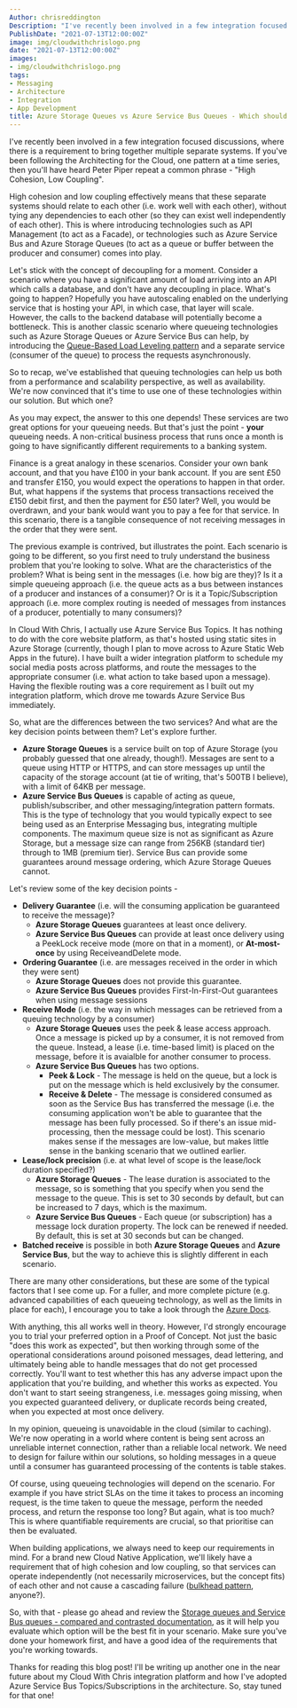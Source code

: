 ```yaml
---
Author: chrisreddington
Description: "I've recently been involved in a few integration focused discussions, where there is a requirement to bring together multiple separate systems. If you've been following the Architecting for the Cloud, one pattern at a time series, then you'll have heard Peter Piper repeat a common phrase - 'High Cohesion, Low Coupling'."
PublishDate: "2021-07-13T12:00:00Z"
image: img/cloudwithchrislogo.png
date: "2021-07-13T12:00:00Z"
images:
- img/cloudwithchrislogo.png
tags:
- Messaging
- Architecture
- Integration
- App Development
title: Azure Storage Queues vs Azure Service Bus Queues - Which should I use when?
---
```

I've recently been involved in a few integration focused discussions, where there is a requirement to bring together multiple separate systems. If you've been following the Architecting for the Cloud, one pattern at a time series, then you'll have heard Peter Piper repeat a common phrase - "High Cohesion, Low Coupling".

High cohesion and low coupling effectively means that these separate systems should relate to each other (i.e. work well with each other), without tying any dependencies to each other (so they can exist well independently of each other). This is where introducing technologies such as API Management (to act as a Facade), or technologies such as Azure Service Bus and Azure Storage Queues (to act as a queue or buffer between the producer and consumer) comes into play.

Let's stick with the concept of decoupling for a moment. Consider a scenario where you have a significant amount of load arriving into an API which calls a database, and don't have any decoupling in place. What's going to happen? Hopefully you have autoscaling enabled on the underlying service that is hosting your API, in which case, that layer will scale. However, the calls to the backend database will potentially become a bottleneck. This is another classic scenario where queueing technologies such as Azure Storage Queues or Azure Service Bus can help, by introducing the [Queue-Based Load Leveling pattern](https://docs.microsoft.com/en-us/azure/architecture/patterns/queue-based-load-leveling) and a separate service (consumer of the queue) to process the requests asynchronously.

So to recap, we've established that queuing technologies can help us both from a performance and scalability perspective, as well as availability. We're now convinced that it's time to use one of these technologies within our solution. But which one?

As you may expect, the answer to this one depends! These services are two great options for your queueing needs. But that's just the point - **your** queueing needs. A non-critical business process that runs once a month is going to have significantly different requirements to a banking system.

Finance is a great analogy in these scenarios. Consider your own bank account, and that you have £100 in your bank account. If you are sent £50 and transfer £150, you would expect the operations to happen in that order. But, what happens if the systems that process transactions received the £150 debit first, and then the payment for £50 later? Well, you would be overdrawn, and your bank would want you to pay a fee for that service. In this scenario, there is a tangible consequence of not receiving messages in the order that they were sent.

The previous example is contrived, but illustrates the point. Each scenario is going to be different, so you first need to truly understand the business problem that you're looking to solve. What are the characteristics of the problem? What is being sent in the messages (i.e. how big are they)? Is it a simple queueing approach (i.e. the queue acts as a bus between instances of a producer and instances of a consumer)? Or is it a Topic/Subscription approach (i.e. more complex routing is needed of messages from instances of a producer, potentially to many consumers)?

In Cloud With Chris, I actually use Azure Service Bus Topics. It has nothing to do with the core website platform, as that's hosted using static sites in Azure Storage (currently, though I plan to move across to Azure Static Web Apps in the future). I have built a wider integration platform to schedule my social media posts across platforms, and route the messages to the appropriate consumer (i.e. what action to take based upon a message). Having the flexible routing was a core requirement as I built out my integration platform, which drove me towards Azure Service Bus immediately.

So, what are the differences between the two services? And what are the key decision points between them? Let's explore further.

* **Azure Storage Queues** is a service built on top of Azure Storage (you probably guessed that one already, though!). Messages are sent to a queue using HTTP or HTTPS, and can store messages up until the capacity of the storage account (at tie of writing, that's 500TB I believe), with a limit of 64KB per message.
* **Azure Service Bus Queues** is capable of acting as queue, publish/subscriber, and other messaging/integration pattern formats. This is the type of technology that you would typically expect to see being used as an Enterprise Messaging bus, integrating multiple components. The maximum queue size is not as significant as Azure Storage, but a message size can range from 256KB (standard tier) through to 1MB (premium tier). Service Bus can provide some guarantees around message ordering, which Azure Storage Queues cannot.

Let's review some of the key decision points -

* **Delivery Guarantee** (i.e. will the consuming application be guaranteed to receive the message)?
  * **Azure Storage Queues** guarantees at least once delivery.
  * **Azure Service Bus Queues** can provide at least once delivery using a PeekLock receive mode (more on that in a moment), or **At-most-once** by using ReceiveandDelete mode.
* **Ordering Guarantee** (i.e. are messages received in the order in which they were sent)
  * **Azure Storage Queues** does not provide this guarantee.
  * **Azure Service Bus Queues** provides First-In-First-Out guarantees when using message sessions
* **Receive Mode** (i.e. the way in which messages can be retrieved from a queuing technology by a consumer)
  * **Azure Storage Queues** uses the peek & lease access approach. Once a message is picked up by a consumer, it is not removed from the queue. Instead, a lease (i.e. time-based limit) is placed on the message, before it is avaialble for another consumer to process.
  * **Azure Service Bus Queues** has two options.
    * **Peek & Lock** - The message is held on the queue, but a lock is put on the message which is held exclusively by the consumer.
    * **Receive & Delete** - The message is considered consumed as soon as the Service Bus has transferred the message (i.e. the consuming application won't be able to guarantee that the message has been fully processed. So if there's an issue mid-processing, then the message could be lost). This scenario makes sense if the messages are low-value, but makes little sense in the banking scenario that we outlined earlier.
* **Lease/lock precision** (i.e. at what level of scope is the lease/lock duration specified?)
  * **Azure Storage Queues** - The lease duration is associated to the message, so is something that you specify when you send the message to the queue. This is set to 30 seconds by default, but can be increased to 7 days, which is the maximum.
  * **Azure Service Bus Queues** - Each queue (or subscription) has a message lock duration property. The lock can be renewed if needed. By default, this is set at 30 seconds but can be changed.
* **Batched receive** is possible in both **Azure Storage Queues** and **Azure Service Bus**, but the way to achieve this is slightly different in each scenario.

There are many other considerations, but these are some of the typical factors that I see come up. For a fuller, and more complete picture (e.g. advanced capabilities of each queueing technology, as well as the limits in place for each), I encourage you to take a look through the [Azure Docs](https://docs.microsoft.com/en-us/azure/service-bus-messaging/service-bus-azure-and-service-bus-queues-compared-contrasted).

With anything, this all works well in theory. However, I'd strongly encourage you to trial your preferred option in a Proof of Concept. Not just the basic "does this work as expected", but then working through some of the operational considerations around poisoned messages, dead lettering, and ultimately being able to handle messages that do not get processed correctly. You'll want to test whether this has any adverse impact upon the application that you're building, and whether this works as expected. You don't want to start seeing strangeness, i.e. messages going missing, when you expected guaranteed delivery, or duplicate records being created, when you expected at most once delivery.

In my opinion, queueing is unavoidable in the cloud (similar to caching). We're now operating in a world where content is being sent across an unreliable internet connection, rather than a reliable local network. We need to design for failure within our solutions, so holding messages in a queue until a consumer has guaranteed processing of the contents is table stakes.

Of course, using queueing technologies will depend on the scenario. For example if you have strict SLAs on the time it takes to process an incoming request, is the time taken to queue the message, perform the needed process, and return the response too long? But again, what is too much? This is where quantifiable requirements are crucial, so that prioritise can then be evaluated.

When building applications, we always need to keep our requirements in mind. For a brand new Cloud Native Application, we'll likely have a requirement that of high cohesion and low coupling, so that services can operate independently (not necessarily microservices, but the concept fits) of each other and not cause a cascading failure ([bulkhead pattern](https://docs.microsoft.com/en-us/azure/architecture/patterns/bulkhead), anyone?).

So, with that - please go ahead and review the [Storage queues and Service Bus queues - compared and contrasted documentation](https://docs.microsoft.com/en-us/azure/service-bus-messaging/service-bus-azure-and-service-bus-queues-compared-contrasted), as it will help you evaluate which option will be the best fit in your scenario. Make sure you've done your homework first, and have a good idea of the requirements that you're working towards.

Thanks for reading this blog post! I'll be writing up another one in the near future about my Cloud With Chris integration platform and how I've adopted Azure Service Bus Topics/Subscriptions in the architecture. So, stay tuned for that one!